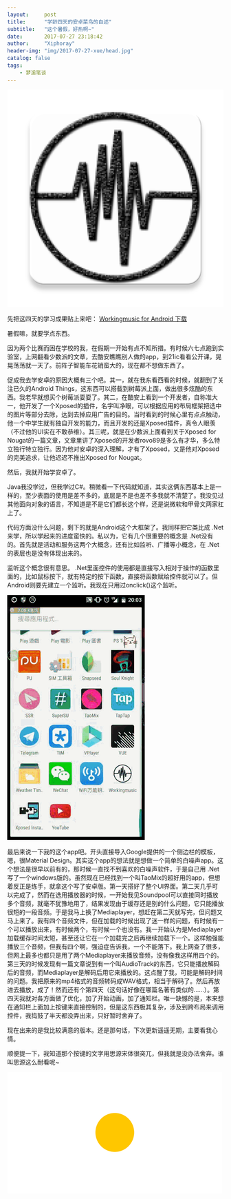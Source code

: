 ```yaml
---
layout:     post
title:      "学龄四天的安卓菜鸟的自述"
subtitle:   "这个暑假，好热啊~" 
date:       2017-07-27 23:18:42
author:     "Xiphoray"
header-img: "img/2017-07-27-xue/head.jpg"
catalog: false
tags:     
    - 梦溪笔谈
---
```






![img](/img/2017-07-27-xue/1.png)


先把这四天的学习成果贴上来吧： [Workingmusic for Android 下载](https://github.com/Xiphoray/Workingmusic-App/releases/download/V1.0.2/Workingmusic.apk)

暑假嘛，就要学点东西。



因为两个比赛而困在学校的我，在假期一开始有点不知所措。有时候六七点跑到实验室，上网翻看少数派的文章，去酷安瞧瞧别人做的app，到21ic看看公开课，晃晃荡荡就一天了。前阵子智能车花销蛮大的，现在都不想做东西了。

促成我去学安卓的原因大概有三个吧。其一，就在我东看西看的时候，就翻到了关注已久的Android Things，这东西可以搭载到树莓派上面，做出很多炫酷的东西。我老早就想买个树莓派耍耍了。其二，在酷安上看到一个开发者，自称准大一，他开发了一个Xposed的插件，名字叫净眼，可以根据应用的布局框架把选中的图片等部分去除，达到去掉应用广告的目的。当时看到的时候心里有点点触动，他一个中学生就有独自开发的能力，而且开发的还是Xposed插件，真令人眼羡（不过他的UI实在不敢恭维）。其三呢，就是在少数派上面看到关于Xposed for Nougat的一篇文章，文章里讲了Xposed的开发者rovo89是多么有才华，多么特立独行特立独行。因为他对安卓的深入理解，才有了Xposed，又是他对Xposed的完美追求，让他迟迟不推出Xposed for Nougat。

然后，我就开始学安卓了。

Java我没学过，但我学过C#。稍微看一下代码就知道，其实这俩东西基本上是一样的，至少表面的使用是差不多的，底层是不是也差不多我就不清楚了。我没见过其他面向对象的语言，不知道是不是它们都长这个样，还是说微软和甲骨文两家杠上了。

代码方面没什么问题，剩下的就是Android这个大框架了。我同样把它类比成 .Net来学，所以学起来的进度蛮快的。私以为，它有几个很重要的概念是 .Net没有的。首先就是活动和服务这两个大概念，还有比如监听、广播等小概念，在 .Net的表层也是没有体现出来的。

监听这个概念很有意思。 .Net里面控件的使用都是直接写入相对于操作的函数里面的，比如鼠标按下，就有特定的按下函数，直接将函数赋给控件就可以了。但Android则要先建立一个监听。我现在只用过onclick()这个监听。


 ![image](/img/2017-07-27-xue/b.gif)


最后来说一下我的这个app吧。开头直接导入Google提供的一个侧边栏的模板，嗯，很Material Design。其实这个app的想法就是想做一个简单的白噪声app。这个想法是很早以前有的，那时候一直找不到喜欢的白噪声软件，于是自己用 .Net写了一个windows版的。虽然现在已经找到一个叫TaoMix的超好用的app，但想着反正是练手，就拿这个写了安卓版。第一天搭好了整个UI界面。第二天几乎可以完成了，然而在选用播放器的时候，一开始我见Soundpool可以直接同时播放多个音频，就毫不犹豫地用了，结果发现由于缓存还是别的什么问题，它只能播放很短的一段音频。于是我马上换了Mediaplayer，想赶在第二天就写完，但问题又马上来了。我有四个音频文件，但在加载的时候出现了迷一样的问题，有时候有一个可以播放出来，有时候两个，有时候一个也没有。我一开始认为是Mediaplayer加载缓存时间太短，甚至还让它在一个加载完之后再继续加载下一个。这样勉强能播放三个音频，但我有四个啊，强迫症告诉我，一个不能落下。我上网查了很多，但网上最多也都只是用了两个Mediaplayer来播放音频，没有像我这样用四个的。第三天的时候发现有一篇文章说到有一个叫AudioTrack的东西，它只能播放解码后的音频，而Mediaplayer是解码后用它来播放的。这点醒了我，可能是解码时间的问题。我把原来的mp4格式的音频转码成WAV格式，相当于解码了。然后再放进去播放，成了！然而还有个第四天（这句话好像在哪篇名著有类似的……）。第四天我就对各方面做了优化，加了开始动画，加了通知栏。唯一缺憾的是，本来想在通知栏上面加上按键来直接控制的，但是这东西极其复杂，涉及到跨布局来调用控件，我捣鼓了半天都没弄出来，只好暂时舍弃了。

现在出来的是我比较满意的版本。还是那句话，下次更新遥遥无期，主要看我心情。

顺便提一下，我知道那个按键的文字用思源宋体很突兀，但我就是没办法舍弃。谁叫思源这么耐看呢~


![img](/img/2017-07-27-xue/2.gif)
